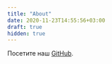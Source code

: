 ```yaml
---
title: "About"
date: 2020-11-23T14:55:56+03:00
draft: true
hidden: true
---
```


Посетите наш [GitHub](https://github.com/RealPacha).